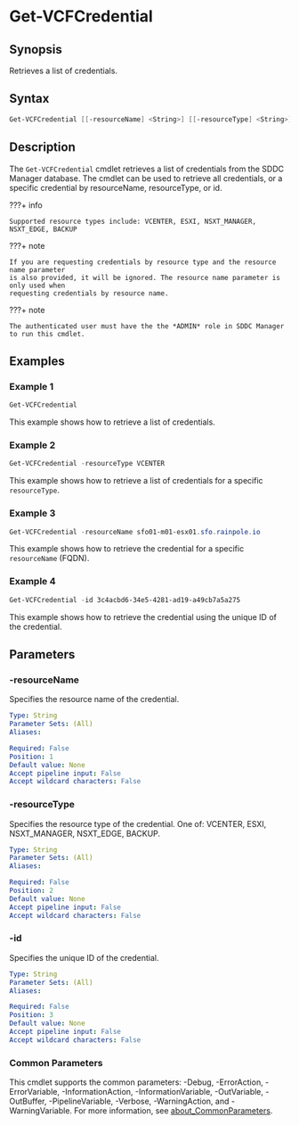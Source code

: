 # Get-VCFCredential

## Synopsis

Retrieves a list of credentials.

## Syntax

```powershell
Get-VCFCredential [[-resourceName] <String>] [[-resourceType] <String>] [[-id] <String>] [<CommonParameters>]
```

## Description

The `Get-VCFCredential` cmdlet retrieves a list of credentials from the SDDC Manager database. The cmdlet can be used to retrieve all credentials, or a specific credential by resourceName, resourceType, or id.

???+ info

    Supported resource types include: VCENTER, ESXI, NSXT_MANAGER, NSXT_EDGE, BACKUP

???+ note

    If you are requesting credentials by resource type and the resource name parameter
    is also provided, it will be ignored. The resource name parameter is only used when
    requesting credentials by resource name.

???+ note

    The authenticated user must have the the *ADMIN* role in SDDC Manager to run this cmdlet.

## Examples

### Example 1

```powershell
Get-VCFCredential
```

This example shows how to retrieve a list of credentials.

### Example 2

```powershell
Get-VCFCredential -resourceType VCENTER
```

This example shows how to retrieve a list of credentials for a specific `resourceType`.

### Example 3

```powershell
Get-VCFCredential -resourceName sfo01-m01-esx01.sfo.rainpole.io
```

This example shows how to retrieve the credential for a specific `resourceName` (FQDN).

### Example 4

```powershell
Get-VCFCredential -id 3c4acbd6-34e5-4281-ad19-a49cb7a5a275
```

This example shows how to retrieve the credential using the unique ID of the credential.

## Parameters

### -resourceName

Specifies the resource name of the credential.

```yaml
Type: String
Parameter Sets: (All)
Aliases:

Required: False
Position: 1
Default value: None
Accept pipeline input: False
Accept wildcard characters: False
```

### -resourceType

Specifies the resource type of the credential. One of: VCENTER, ESXI, NSXT_MANAGER, NSXT_EDGE, BACKUP.

```yaml
Type: String
Parameter Sets: (All)
Aliases:

Required: False
Position: 2
Default value: None
Accept pipeline input: False
Accept wildcard characters: False
```

### -id

Specifies the unique ID of the credential.

```yaml
Type: String
Parameter Sets: (All)
Aliases:

Required: False
Position: 3
Default value: None
Accept pipeline input: False
Accept wildcard characters: False
```

### Common Parameters

This cmdlet supports the common parameters: -Debug, -ErrorAction, -ErrorVariable, -InformationAction, -InformationVariable, -OutVariable, -OutBuffer, -PipelineVariable, -Verbose, -WarningAction, and -WarningVariable. For more information, see [about_CommonParameters](http://go.microsoft.com/fwlink/?LinkID=113216).
